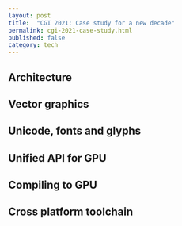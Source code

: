 ```yaml
---
layout: post
title:  "CGI 2021: Case study for a new decade"
permalink: cgi-2021-case-study.html
published: false
category: tech
---
```


Architecture
------------

Vector graphics
---------------

Unicode, fonts and glyphs
-------------------------

Unified API for GPU
-------------------

Compiling to GPU
----------------

Cross platform toolchain
------------------------
